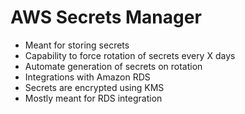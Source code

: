 # AWS Secrets Manager

* Meant for storing secrets
* Capability to force rotation of secrets every X days
* Automate generation of secrets on rotation
* Integrations with Amazon RDS
* Secrets are encrypted using KMS
* Mostly meant for RDS integration
